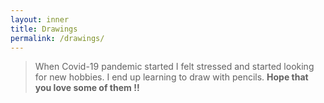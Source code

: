 ```yaml
---
layout: inner
title: Drawings
permalink: /drawings/
---
```


> When Covid-19 pandemic started I felt stressed and started looking for new hobbies. I end up learning to draw with pencils. **Hope that you love some of them !!**



<script src="https://cdn.jsdelivr.net/npm/publicalbum@latest/embed-ui.min.js" async></script>
<div class="pa-gallery-player-widget" style="width:100%; height:480px; display:none;"
  data-link="https://photos.app.goo.gl/bq9cpKfS2wdB7Jwn7"
  data-title="My drawings"
  data-description="8 new items added to shared album">
  <object data="https://lh3.googleusercontent.com/ZJgMriB7oPJ58q2wkRKJPYx49Br2h1LoleQvTX7DDICcCqqtcuwVHndShSvgxOOHqjUrNQ0YNjc1GMffMhjw95DVjuUDckloXdoAXvo9DwcSj_uuJHiS2EDwLbuYu8UBjrsGmdGSHQ=w1920-h1080"></object>
  <object data="https://lh3.googleusercontent.com/nKl4-1eUP2IPVjocOGxtObhqQrZNYdWT3rRQ8fc3zbE09IuXJ32IlnQjOaQKXVSO6GaJyOPuHR4MkfMdgQwgwvbC6nqhcR4_nx8RKio0y-IpUnoEXhrr7ToQosezdDwiqXevzp_gQA=w1920-h1080"></object>
  <object data="https://lh3.googleusercontent.com/YvVjYT7YpqEuZZKx8VX1dk_Jc29Tx5nSXcs5SKbsR5p_VXMlsmjWnvXkubDj0V92QsO33TaFwqi65yhiIJhk41Ix9VIYpjhxbtiCX6pQlETR54zj3vFkIWCgnaS0tagZyIhxePxfDg=w1920-h1080"></object>
  <object data="https://lh3.googleusercontent.com/U1IaQcmUAKstpbEcES3hUurdSpWmn8fBQ84g1GcgHwYBnd4igpimxAsw773qZTJ7a74lYROl8xosbePsX2_oCgaRi1FVx-rZVYltUJeBloq3APq9DFmHT8Ss957-JE1bqJhQiNnlHA=w1920-h1080"></object>
  <object data="https://lh3.googleusercontent.com/Ln6sehxSzn99DF5tb2F0BSRTJwYPCpdGi-hEcT_ctvQ6WWzOM8Ys5YlUw7NZRWrGd4AB-a1BaDM1aayI63mg-MUqJOaBvYHikEvW_i_26MdtncvCYvQYokxy4qYaHh_NA8CkkdJ4lg=w1920-h1080"></object>
  <object data="https://lh3.googleusercontent.com/dTxkvX1dJZS0CMp-tcZZpaZ51OVoMwGN7bAFbjhT4K7R8VnsfsedU_zwBa81G-16LMj5GPkZ50YiJGWlKGZ9O3oNbl4am1O-2j6s8iXa6th2nwwboq745GD0q9aHRh_zU4gtDIgXYw=w1920-h1080"></object>
  <object data="https://lh3.googleusercontent.com/b25pGltMaVhW3qp56IGe92ERUqJ6mPaUYV-qhpSZfr36g_KEUrRYzUGl293fPZL8EW8y1KkJNEtnufLG7Fgw_zi2OO-pSvIiCRO4Jf-ts77UKcsZOrc9X-zm1sz-ZfO_7mltuEIfsg=w1920-h1080"></object>
  <object data="https://lh3.googleusercontent.com/EAnQo2nyfIaQfKvQgKBcvABt3nMFYepenv14pqX9yAWySSSphHbLwcUyw-mYFtaL1aGKi5ETjWyjgOQ4Ger7ZDjndFXIbZ78Bftt-6gYfpbc7-iz39WvbuREDR5zjk7A3z9w8YtfFA=w1920-h1080"></object>
</div>



